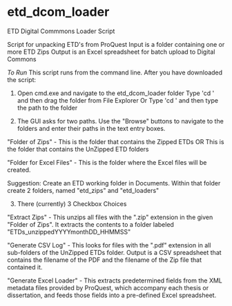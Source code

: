 # etd_dcom_loader
ETD Digital Commmons Loader Script

Script for unpacking ETD's from ProQuest
Input is a folder containing one or more ETD Zips
Output is an Excel spreadsheet for batch upload to Digital Commons

*To Run*
This script runs from the command line.
After you have downloaded the script:
1) Open cmd.exe and navigate to the etd_dcom_loader folder
  Type 'cd ' and then drag the folder from File Explorer
  Or Type 'cd ' and then type the path to the folder

2) The GUI asks for two paths. Use the "Browse" buttons to navigate to the
folders and enter their paths in the text entry boxes.

  "Folder of Zips" - This is the folder that contains the Zipped ETDs
  OR This is the folder that contains the UnZipped ETD folders

  "Folder for Excel Files" - This is the folder where the Excel files
  will be created.

  Suggestion: Create an ETD working folder in Documents. Within that folder
  create 2 folders, named "etd_zips" and "etd_loaders"

3) There (currently) 3 Checkbox Choices

"Extract Zips" - This unzips all files with the ".zip" extension in the
given "Folder of Zips". It extracts the contents to a folder labeled
"ETDs_unzippedYYYYmonthDD_HHMMSS"

"Generate CSV Log" - This looks for files with the ".pdf" extension in all
sub-folders of the UnZipped ETDs folder. Output is a CSV spreadsheet that
contains the filename of the PDF and the filename of the Zip file that
contained it.

"Generate Excel Loader" - This extracts predetermined fields from the XML
metadata files provided by ProQuest, which accompany each thesis or
dissertation, and feeds those fields into a pre-defined Excel spreadsheet.
